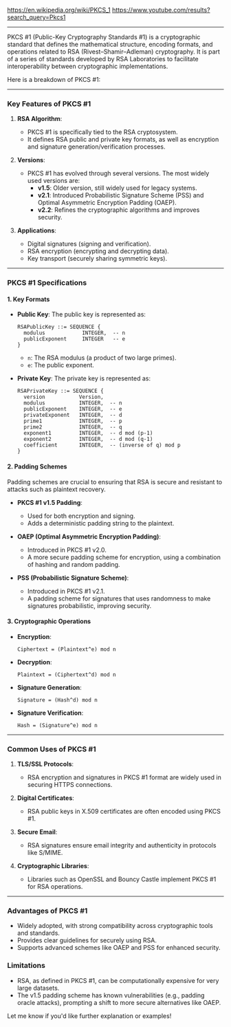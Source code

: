 
https://en.wikipedia.org/wiki/PKCS_1
https://www.youtube.com/results?search_query=Pkcs1

-------------------

PKCS #1 (Public-Key Cryptography Standards #1) is a cryptographic standard that defines the mathematical structure, encoding formats, and operations related to RSA (Rivest–Shamir–Adleman) cryptography. It is part of a series of standards developed by RSA Laboratories to facilitate interoperability between cryptographic implementations.

Here is a breakdown of PKCS #1:

---

### **Key Features of PKCS #1**

1. **RSA Algorithm**:
   - PKCS #1 is specifically tied to the RSA cryptosystem.
   - It defines RSA public and private key formats, as well as encryption and signature generation/verification processes.

2. **Versions**:
   - PKCS #1 has evolved through several versions. The most widely used versions are:
     - **v1.5**: Older version, still widely used for legacy systems.
     - **v2.1**: Introduced Probabilistic Signature Scheme (PSS) and Optimal Asymmetric Encryption Padding (OAEP).
     - **v2.2**: Refines the cryptographic algorithms and improves security.

3. **Applications**:
   - Digital signatures (signing and verification).
   - RSA encryption (encrypting and decrypting data).
   - Key transport (securely sharing symmetric keys).

---

### **PKCS #1 Specifications**

#### 1. **Key Formats**
   - **Public Key**:
     The public key is represented as:
     ```
     RSAPublicKey ::= SEQUENCE {
       modulus            INTEGER,  -- n
       publicExponent     INTEGER   -- e
     }
     ```
     - `n`: The RSA modulus (a product of two large primes).
     - `e`: The public exponent.

   - **Private Key**:
     The private key is represented as:
     ```
     RSAPrivateKey ::= SEQUENCE {
       version           Version,
       modulus           INTEGER,  -- n
       publicExponent    INTEGER,  -- e
       privateExponent   INTEGER,  -- d
       prime1            INTEGER,  -- p
       prime2            INTEGER,  -- q
       exponent1         INTEGER,  -- d mod (p-1)
       exponent2         INTEGER,  -- d mod (q-1)
       coefficient       INTEGER,  -- (inverse of q) mod p
     }
     ```

#### 2. **Padding Schemes**
   Padding schemes are crucial to ensuring that RSA is secure and resistant to attacks such as plaintext recovery.

   - **PKCS #1 v1.5 Padding**:
     - Used for both encryption and signing.
     - Adds a deterministic padding string to the plaintext.

   - **OAEP (Optimal Asymmetric Encryption Padding)**:
     - Introduced in PKCS #1 v2.0.
     - A more secure padding scheme for encryption, using a combination of hashing and random padding.

   - **PSS (Probabilistic Signature Scheme)**:
     - Introduced in PKCS #1 v2.1.
     - A padding scheme for signatures that uses randomness to make signatures probabilistic, improving security.

#### 3. **Cryptographic Operations**
   - **Encryption**:
     ```
     Ciphertext = (Plaintext^e) mod n
     ```
   - **Decryption**:
     ```
     Plaintext = (Ciphertext^d) mod n
     ```

   - **Signature Generation**:
     ```
     Signature = (Hash^d) mod n
     ```
   - **Signature Verification**:
     ```
     Hash = (Signature^e) mod n
     ```

---

### **Common Uses of PKCS #1**
1. **TLS/SSL Protocols**:
   - RSA encryption and signatures in PKCS #1 format are widely used in securing HTTPS connections.

2. **Digital Certificates**:
   - RSA public keys in X.509 certificates are often encoded using PKCS #1.

3. **Secure Email**:
   - RSA signatures ensure email integrity and authenticity in protocols like S/MIME.

4. **Cryptographic Libraries**:
   - Libraries such as OpenSSL and Bouncy Castle implement PKCS #1 for RSA operations.

---

### **Advantages of PKCS #1**
- Widely adopted, with strong compatibility across cryptographic tools and standards.
- Provides clear guidelines for securely using RSA.
- Supports advanced schemes like OAEP and PSS for enhanced security.

### **Limitations**
- RSA, as defined in PKCS #1, can be computationally expensive for very large datasets.
- The v1.5 padding scheme has known vulnerabilities (e.g., padding oracle attacks), prompting a shift to more secure alternatives like OAEP.

Let me know if you'd like further explanation or examples!